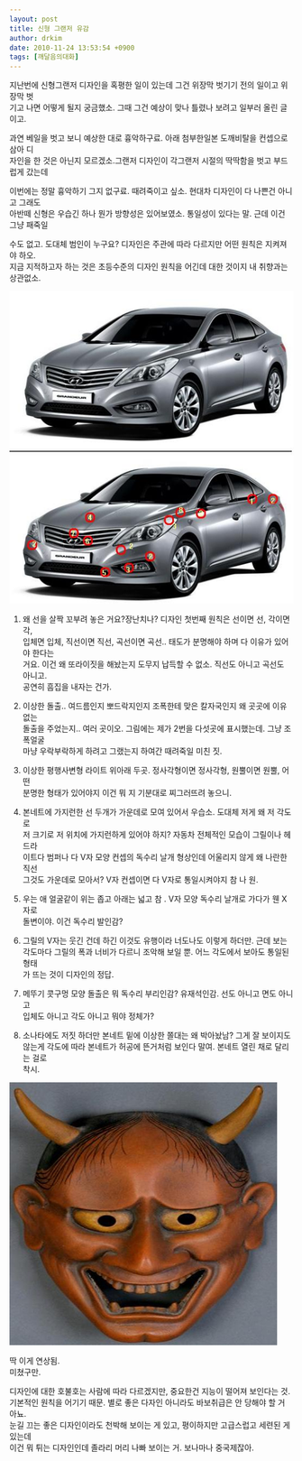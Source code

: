 ```yaml
---
layout: post
title: 신형 그랜저 유감
author: drkim
date: 2010-11-24 13:53:54 +0900
tags: [깨달음의대화]
---
```

  
  
  
지난번에 신형그랜저 디자인을 혹평한 일이 있는데 그건 위장막 벗기기 전의 일이고 위장막 벗  
기고 나면 어떻게 될지 궁금했소. 그때 그건 예상이 맞나 틀렸나 보려고 일부러 올린 글이고.  
  
과연 베일을 벗고 보니 예상한 대로 흉악하구료. 아래 첨부한일본 도깨비탈을 컨셉으로 삼아 디  
자인을 한 것은 아닌지 모르겠소.그랜저 디자인이 각그랜저 시절의 딱딱함을 벗고 부드럽게 갔는데  
  
이번에는 정말 흉악하기 그지 없구료. 때려죽이고 싶소. 현대차 디자인이 다 나쁜건 아니고 그래도  
아반떼 신형은 우습긴 하나 뭔가 방향성은 있어보였소. 통일성이 있다는 말. 근데 이건 그냥 패죽일   
  
수도 없고. 도대체 범인이 누구요? 디자인은 주관에 따라 다르지만 어떤 원칙은 지켜져야 하오.  
지금 지적하고자 하는 것은 초등수준의 디자인 원칙을 어긴데 대한 것이지 내 취향과는 상관없소.  
  
  
  
![](/files/attach/images/198/765/128/23s.JPG)  
  
1) 왜 선을 살짝 꼬부려 놓은 거요?장난치나? 디자인 첫번째 원칙은 선이면 선, 각이면 각,   
입체면 입체, 직선이면 직선, 곡선이면 곡선.. 태도가 분명해야 하며 다 이유가 있어야 한다는  
거요. 이건 왜 또라이짓을 해놨는지 도무지 납득할 수 없소. 직선도 아니고 곡선도 아니고.  
공연히 흠집을 내자는 건가.   
  
2) 이상한 돌출.. 여드름인지 뽀드락지인지 조폭한테 맞은 칼자국인지 왜 곳곳에 이유없는  
돌출을 주었는지.. 여러 곳이오. 그림에는 제가 2번을 다섯곳에 표시했는데. 그냥 조폭얼굴  
마냥 우락부락하게 하려고 그랬는지 하여간 때려죽일 미친 짓.  
  
3) 이상한 평행사변형 라이트 위아래 두곳. 정사각형이면 정사각형, 원뿔이면 원뿔, 어떤   
분명한 형태가 있어야지 이건 뭐 지 기분대로 찌그러뜨려 놓으니.  
  
4) 본네트에 가지런한 선 두개가 가운데로 모여 있어서 우습소. 도대체 저게 왜 저 각도로   
저 크기로 저 위치에 가지런하게 있어야 하지? 자동차 전체적인 모습이 그릴이나 헤드라  
이트다 범퍼나 다 V자 모양 컨셉의 독수리 날개 형상인데 어울리지 않게 왜 나란한 직선  
그것도 가운데로 모아서? V자 컨셉이면 다 V자로 통일시켜야지 참 나 원.  
  
5) 우는 애 얼굴같이 위는 좁고 아래는 넓고 참 . V자 모양 독수리 날개로 가다가 웬 X자로   
돌변이야. 이건 독수리 발인감?  
  
6) 그릴의 V자는 웃긴 건데 하긴 이것도 유행이라 너도나도 이렇게 하더만. 근데 보는   
각도마다 그릴의 폭과 너비가 다르니 조악해 보일 뿐. 어느 각도에서 보아도 통일된 형태  
가 뜨는 것이 디자인의 정답.  
  
7) 메뚜기 콧구멍 모양 돌출은 뭐 독수리 부리인감? 유재석인감. 선도 아니고 면도 아니고  
입체도 아니고 각도 아니고 뭐야 정체가?  
  
8) 소나타에도 저짓 하더만 본네트 밑에 이상한 쫄대는 왜 박아놨남? 그게 잘 보이지도   
않는게 각도에 따라 본네트가 허공에 뜬거처럼 보인다 말여. 본네트 열린 채로 달리는 걸로   
착시.  
  
  
  
  
  
![](/files/attach/images/198/765/128/0190.JPG)  
  
딱 이게 연상됨.  
미쳤구만.  
  
디자인에 대한 호불호는 사람에 따라 다르겠지만, 중요한건 지능이 떨어져 보인다는 것.  
기본적인 원칙을 어기기 때문. 별로 좋은 다자인 아니라도 바보취급은 안 당해야 할 거 아뇨.  
눈길 끄는 좋은 디자인이라도 천박해 보이는 게 있고, 평이하지만 고급스럽고 세련된 게 있는데  
이건 뭐 튀는 디자인인데 졸라리 머리 나빠 보이는 거. 보나마나 중국제잖아.